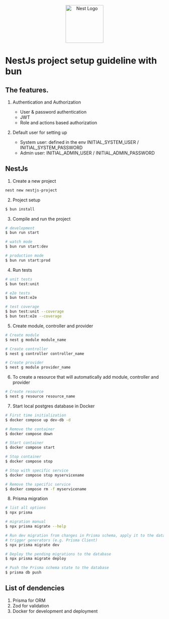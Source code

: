 

<p align="center">
  <a href="http://nestjs.com/" target="blank"><img src="https://nestjs.com/img/logo-small.svg" width="120" alt="Nest Logo" /></a>
</p>

# NestJs project setup guideline with bun

## The features.
1. Authentication and Authorization
    - User & password authentication
    - JWT
    - Role and actions based authorization

2. Default user for setting up
    - System user: defined in the env INITIAL_SYSTEM_USER / INITIAL_SYSTEM_PASSWORD
    - Admin user: INITIAL_ADMIN_USER / INITIAL_ADMIN_PASSWORD
    
## NestJs

1. Create a new project

``` bash
nest new nestjs-project
```

2. Project setup

```bash
$ bun install
```

3. Compile and run the project
```bash
# development
$ bun run start

# watch mode
$ bun run start:dev

# production mode
$ bun run start:prod
``` 

4. Run tests
```bash
# unit tests
$ bun test:unit

# e2e tests
$ bun test:e2e

# test coverage
$ bun test:unit --coverage
$ bun test:e2e --coverage
```

5. Create module, controller and provider
```bash
# Create module
$ nest g module module_name

# Create controller
$ nest g controller controller_name

# Create provider
$ nest g module provider_name

```

6. To create a resource that will automatically add module, controller and provider
```bash
# Create resource
$ nest g resource resource_name

```

7. Start local postgres database in Docker
```bash
# First time initialization
$ docker compose up dev-db -d

# Remove the container
$ docker compose down

# Start container
$ docker compose start

# Stop container
$ docker compose stop

# Stop with specific service
$ docker compose stop myservicename

# Remove the specific service
$ docker compose rm -f myservicename

```

8. Prisma migration
```bash
# list all options
$ npx prisma

# migration manual
$ npx prisma migrate --help

# Run dev migration from changes in Prisma schema, apply it to the database
# trigger generators (e.g. Prisma Client)
$ npx prisma migrate dev

# Deploy the pending migrations to the database
$ npx prisma migrate deploy

# Push the Prisma schema state to the database
$ prisma db push
```

## List of dendencies
1. Prisma for ORM
2. Zod for validation
3. Docker for development and deployment
